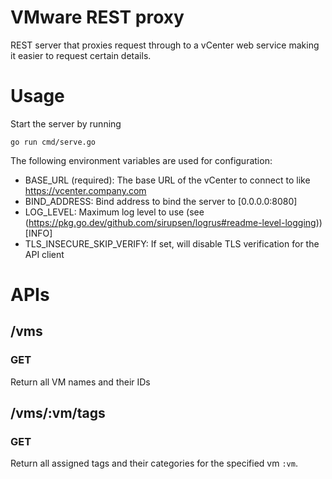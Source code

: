 # VMware REST proxy

REST server that proxies request through to a vCenter web service making it easier to request certain details.

# Usage

Start the server by running

    go run cmd/serve.go

The following environment variables are used for configuration:

* BASE_URL (required): The base URL of the vCenter to connect to like https://vcenter.company.com
* BIND_ADDRESS: Bind address to bind the server to [0.0.0.0:8080]
* LOG_LEVEL: Maximum log level to use (see (https://pkg.go.dev/github.com/sirupsen/logrus#readme-level-logging)) [INFO]
* TLS_INSECURE_SKIP_VERIFY: If set, will disable TLS verification for the API client

# APIs

## /vms

### GET

Return all VM names and their IDs

## /vms/:vm/tags

### GET

Return all assigned tags and their categories for the specified vm `:vm`.